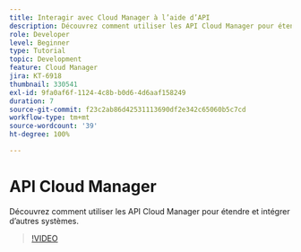```yaml
---
title: Interagir avec Cloud Manager à l’aide d’API
description: Découvrez comment utiliser les API Cloud Manager pour étendre et intégrer d’autres systèmes.
role: Developer
level: Beginner
type: Tutorial
topic: Development
feature: Cloud Manager
jira: KT-6918
thumbnail: 330541
exl-id: 9fa0af6f-1124-4c8b-b0d6-4d6aaf158249
duration: 7
source-git-commit: f23c2ab86d42531113690df2e342c65060b5c7cd
workflow-type: tm+mt
source-wordcount: '39'
ht-degree: 100%

---
```


# API Cloud Manager

Découvrez comment utiliser les API Cloud Manager pour étendre et intégrer d’autres systèmes.

>[!VIDEO](https://video.tv.adobe.com/v/330541?quality=12&learn=on)
